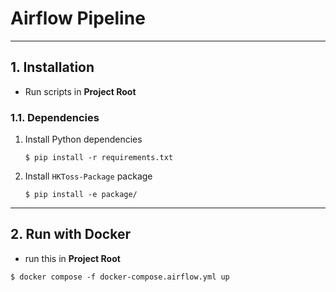 # Airflow Pipeline

---

## 1. Installation

-   Run scripts in **Project Root**

### 1.1. Dependencies

1. Install Python dependencies
    ```shell
    $ pip install -r requirements.txt
    ```
2. Install `HKToss-Package` package
    ```shell
    $ pip install -e package/
    ```

---

## 2. Run with Docker

-   run this in **Project Root**

```shell
$ docker compose -f docker-compose.airflow.yml up
```
